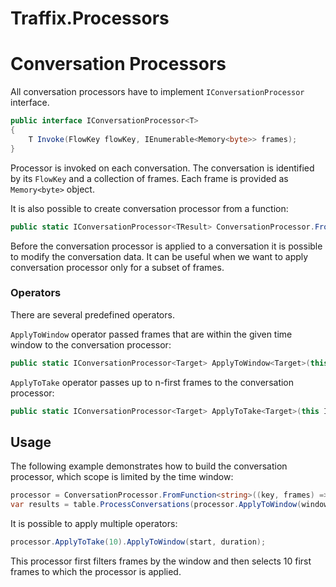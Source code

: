 ﻿# Traffix.Processors

# Conversation Processors

All conversation processors have to implement `IConversationProcessor` interface. 

```csharp
public interface IConversationProcessor<T>
{
    T Invoke(FlowKey flowKey, IEnumerable<Memory<byte>> frames);
}
```
Processor is invoked on each conversation. The conversation is identified by its `FlowKey`
and a collection of frames. Each frame is provided as `Memory<byte>` object. 

It is also possible to create conversation processor from a function:

```csharp
public static IConversationProcessor<TResult> ConversationProcessor.FromFunction<TResult>(Func<FlowKey, IEnumerable<Memory<byte>>, TResult> function)
```

Before the conversation processor is applied to a conversation it is possible 
to modify the conversation data. It can be useful when we want to apply conversation processor
only for a subset of frames.

### Operators

There are several predefined operators. 

`ApplyToWindow` operator passed frames that are within the given time window to the conversation processor:

```csharp
public static IConversationProcessor<Target> ApplyToWindow<Target>(this IConversationProcessor<Target> source, DateTime windowStart, TimeSpan duration)
```

`ApplyToTake` operator passes up to n-first frames to the conversation processor:

```csharp
public static IConversationProcessor<Target> ApplyToTake<Target>(this IConversationProcessor<Target> source, int count)
```

## Usage
The following example demonstrates how to build the conversation processor, which scope is limited by the time window:

```csharp
processor = ConversationProcessor.FromFunction<string>((key, frames) => $"{key} : {frames.Count}");
var results = table.ProcessConversations(processor.ApplyToWindow(windowStart, windowSpan));
```

It is possible to apply multiple operators:

```csharp
processor.ApplyToTake(10).ApplyToWindow(start, duration);
```

This processor first filters frames by the window and then selects 10 first frames to which the processor is applied.

